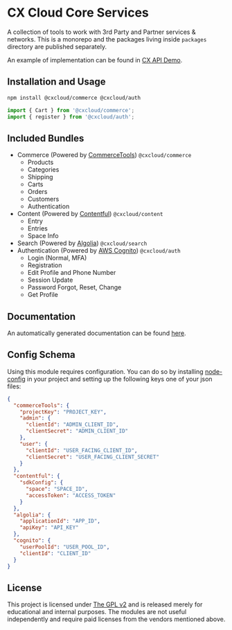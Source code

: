 # CX Cloud Core Services

A collection of tools to work with 3rd Party and Partner services & networks. This is a monorepo and the packages living inside `packages` directory are published separately.

An example of implementation can be found in [CX API Demo](https://github.com/cxcloud/demo-api).

## Installation and Usage

```sh
npm install @cxcloud/commerce @cxcloud/auth
```

```js
import { Cart } from '@cxcloud/commerce';
import { register } from '@cxcloud/auth';
```

## Included Bundles

- Commerce (Powered by [CommerceTools](https://commercetools.com)) `@cxcloud/commerce`
  - Products
  - Categories
  - Shipping
  - Carts
  - Orders
  - Customers
  - Authentication
- Content (Powered by [Contentful](https://contentful.com)) `@cxcloud/content`
  - Entry
  - Entries
  - Space Info
- Search (Powered by [Algolia](https://algolia.com)) `@cxcloud/search`
- Authentication (Powered by [AWS Cognito](https://aws.amazon.com/cognito/)) `@cxcloud/auth`
  - Login (Normal, MFA)
  - Registration
  - Edit Profile and Phone Number
  - Session Update
  - Password Forgot, Reset, Change
  - Get Profile

## Documentation

An automatically generated documentation can be found [here](https://cxcloud.github.io/core-services/).

## Config Schema

Using this module requires configuration. You can do so by installing [node-config](lorenwest/node-config) in your project and setting up the following keys one of your json files:

```json
{
  "commerceTools": {
    "projectKey": "PROJECT_KEY",
    "admin": {
      "clientId": "ADMIN_CLIENT_ID",
      "clientSecret": "ADMIN_CLIENT_ID"
    },
    "user": {
      "clientId": "USER_FACING_CLIENT_ID",
      "clientSecret": "USER_FACING_CLIENT_SECRET"
    }
  },
  "contentful": {
    "sdkConfig": {
      "space": "SPACE_ID",
      "accessToken": "ACCESS_TOKEN"
    }
  },
  "algolia": {
    "applicationId": "APP_ID",
    "apiKey": "API_KEY"
  },
  "cognito": {
    "userPoolId": "USER_POOL_ID",
    "clientId": "CLIENT_ID"
  }
}
```

## License

This project is licensed under [The GPL v2](LICENSE) and is released merely for educational and internal purposes. The modules are not useful independently and require paid licenses from the vendors mentioned above.
